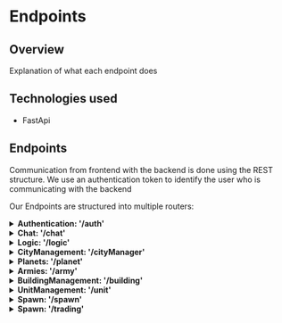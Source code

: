 # Endpoints

## Overview
Explanation of what each endpoint does

## Technologies used
- FastApi

## Endpoints
Communication from frontend with the backend is done using the REST structure.
We use an authentication token to identify the user who is communicating with the backend

Our Endpoints are structured into multiple routers:

<details>
<summary><strong>Authentication: '/auth'</strong></summary>
<p>

| Endpoint | Method | Purpose                                                          |
|:--------:|:------:|:-----------------------------------------------------------------|
| add_user |  POST  | Create a new user account                                        |
|  token   |  POST  | Let the user log in and receive an authentication token as reply |
| validate |  GET   | Check if a provided token is valid                               |
|    me    |  GET   | Get basic information about the user account                     |
</p>
</details>

<details>
<summary><strong>Chat: '/chat'</strong></summary>
<p>

|       Endpoint        |  Method   | Purpose                                                                              |
|:---------------------:|:---------:|:-------------------------------------------------------------------------------------|
|          dm           | WEBSOCKET | A websocket for a specific dm board (handles chat communication between users)       |
|      dm_overview      |    GET    | Get an overview of all the friends of a user (and provide their dm message board id) |
|    friend_requests    |    GET    | Get the friend requests send to the user                                             |
|    friend_requests    |   POST    | Send a friend request to another user or accept/reject a friend request              |
|    create_alliance    |   POST    | Create a new alliance                                                                |
|     join_alliance     |   POST    | Send a request to the alliance to ask to join them                                   |
|   alliance_requests   |    GET    | Get the requests from users to ask the alliance                                      |
|   alliance_requests   |   POST    | Accept/Reject an alliance request                                                    |
| alliance_messageboard |    GET    | Get the message board corresponding to the user his alliance                         |
|        ranking        |    GET    | Get the player ranking (based on amount of Solarium a user has)                      |


</p>
</details>

<details>
<summary><strong>Logic: '/logic'</strong></summary>
<p>
general logic information needed

| Endpoint  | Method | Purpose                                      |
|:---------:|:------:|:---------------------------------------------|
| resources |  GET   | Get the current resources of a specific user |

</p>
</details>

<details>
<summary><strong>CityManagement: '/cityManager'</strong></summary>
<p>

|      Endpoint       | Method | Purpose                                                                       |
|:-------------------:|:------:|:------------------------------------------------------------------------------|
|      buildings      |  GET   | Get the building information of the buildings inside the city                 |
|       cities        |  GET   | Get all cities on a specific planet                                           |
| new_building_types  |  GET   | Retrieve types of buildings that we can build (We cannot build a type double) |
|  get_upgrade_cost   |  GET   | Get the upgrade costs of the buildings inside a city                          |
|     cities_user     |  GET   | Get all the cities owned by a specific user                                   |

</p>
</details>

<details>
<summary><strong>Planets: '/planet'</strong></summary>
<p>

| Endpoint |  Method   | Purpose                                                                      |
|:--------:|:---------:|:-----------------------------------------------------------------------------|
| planets  |    GET    | Get all existing planets                                                     |
|    ws    | WEBSOCKET | Websocket to handle (potential) real time planet events (like army movement) |
| regions  |    GET    | Retrieve all regions that are a part of a planet                             |

</p>
</details>

<details>
<summary><strong>Armies: '/army'</strong></summary>
<p>
This router will handle the communication about Armies and their actions

|   Endpoint   | Method | Purpose                                                 |
|:------------:|:------:|:--------------------------------------------------------|
|    armies    |  GET   | Get all the armies on a specific planet                 |
|    troops    |  GET   | Get all troops and stats of an army                     |
| armies_user  |  GET   | Get all the armies that are owned by the accessing user |
| army_in_city |  GET   | Retrieve the army that is inside the city               |
| fleets_in_space |  GET   | Retrieve the fleets that are in space               |
| fleets  |  GET   | Retrieve the fleets of a user on a specific planet               |

</p>
</details>

<details>
<summary><strong>BuildingManagement: '/building'</strong></summary>
<p>

|      Endpoint       | Method | Purpose                                                      |
|:-------------------:|:------:|:-------------------------------------------------------------|
|   training_queue    |  GET   | Retrieve training queue information about a barrack building |                                                                                                                     |
| create_new_building |  POST  | Create a new building                                        |
|       collect       |  POST  | Collect resources from a specific building                   |
|  upgrade_building   |  POST  | Upgrade a specific building                                  |

</p>
</details>

<details>
<summary><strong>UnitManagement: '/unit'</strong></summary>
<p>

|  Endpoint  | Method | Purpose                                                            |
|:----------:|:------:|:-------------------------------------------------------------------|
| train_cost |  GET   | Get the training cost of a specific unit type                      |
|   train    |  POST  | Add a training queue entry to the training queue list of a barrack |

</p>
</details>

<details>
<summary><strong>Spawn: '/spawn'</strong></summary>
<p>

| Endpoint | Method | Purpose                                                                    |
|:--------:|:------:|:---------------------------------------------------------------------------|
|          |  GET   | Give information, on what the user needs to see when he/she opens the game |

</p>
</details>


<details>
<summary><strong>Spawn: '/trading'</strong></summary>
<p>

| Endpoint |  Method   | Purpose                         |
|:--------:|:---------:|:--------------------------------|
|    WS    | WEBSOCKET | Websocket for handeling trading |

</p>
</details>
